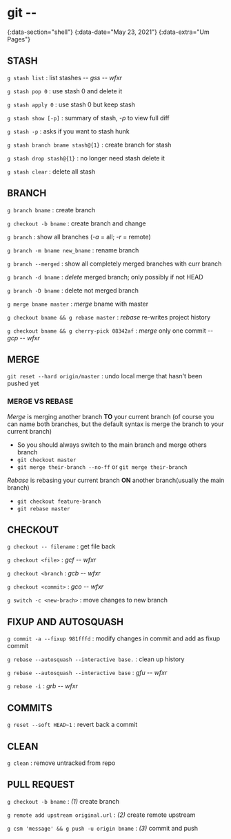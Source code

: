 # git --
{:data-section="shell"}
{:data-date="May 23, 2021"}
{:data-extra="Um Pages"}

## STASH

`g stash list`
: list stashes -- *gss* -- *wfxr*

`g stash pop 0`
: use stash 0 and delete it

`g stash apply 0`
: use stash 0 but keep stash

`g stash show [-p]`
: summary of stash, *-p* to view full diff

`g stash -p`
: asks if you want to stash hunk

`g stash branch bname stash@{1}`
: create branch for stash

`g stash drop stash@{1}`
: no longer need stash delete it

`g stash clear`
: delete all stash

## BRANCH

`g branch bname`
: create branch

`g checkout -b bname`
: create branch and change

`g branch`
: show all branches (*-a* = all; *-r* = remote)

`g branch -m bname new_bname`
: rename branch

`g branch --merged`
: show all completely merged branches with curr branch

`g branch -d bname`
: *delete* merged branch; only possibly if not HEAD

`g branch -D bname`
: delete not merged branch

`g merge bname master`
: *merge* bname with master

`g checkout bname && g rebase master`
: *rebase* re-writes project history

`g checkout bname && g cherry-pick 08342af`
: *merge* only one commit -- *gcp* -- *wfxr*

## MERGE

`git reset --hard origin/master`
: undo local merge that hasn't been pushed yet

### MERGE VS REBASE

*Merge* is merging another branch **TO** your current branch (of course you can name both branches, but the default syntax is merge the branch to your current branch)
* So you should always switch to the main branch and merge others branch
* `git checkout master`
* `git merge their-branch --no-ff` or `git merge their-branch`

*Rebase* is rebasing your current branch **ON** another branch(usually the main branch)
* `git checkout feature-branch`
* `git rebase master`

## CHECKOUT

`g checkout -- filename`
: get file back

`g checkout <file>`
: *gcf* -- *wfxr*

`g checkout <branch`
: *gcb* -- *wfxr*

`g checkout <commit>`
: *gco* -- *wfxr*

`g switch -c <new-brach>`
: move changes to new branch

## FIXUP AND AUTOSQUASH

`g commit -a --fixup 981fffd`
: modify changes in commit and add as fixup commit

`g rebase --autosquash --interactive base.`
: clean up history

`g rebase --autosquash --interactive base`
: *gfu* -- *wfxr*

`g rebase -i`
: *grb* -- *wfxr*

## COMMITS

`g reset --soft HEAD~1`
: revert back a commit

## CLEAN

`g clean`
: remove untracked from repo

## PULL REQUEST

`g checkout -b bname`
: *(1)* create branch

`g remote add upstream original.url`
: *(2)* create remote upstream

`g csm 'message' && g push -u origin bname`
: *(3)* commit and push
